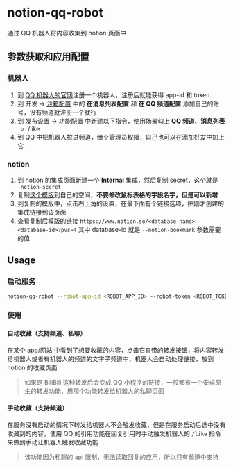 # notion-qq-robot

通过 QQ 机器人将内容收集到 notion 页面中

## 参数获取和应用配置

### 机器人

1. 到 [QQ 机器人的官网](https://q.qq.com/#/)注册一个机器人，注册后就能获得 app-id 和 token
2. 到 开发 -> [沙箱配置](https://q.qq.com/qqbot/#/developer/sandbox) 中的 **在消息列表配置** 和 **在 QQ 频道配置** 添加自己的账号，没有频道就注册一个就行
3. 到 发布设置 -> [功能配置](https://q.qq.com/qqbot/#/developer/publish-config/function-config) 中新建以下指令，使用场景勾上 **QQ 频道**、**消息列表**
   - /like
4. 到 QQ 中把机器人拉进频道，给个管理员权限，自己也可以在添加好友中加上它

### notion

1. 到 notion 的[集成页面](https://www.notion.so/my-integrations)新建一个 **Internal** 集成，然后复制 secret，这个就是 `--notion-secret`
2. 复制[这个模版](https://succinct-suede-c59.notion.site/Stars-117b65a43fca80ada97ace33432be743?pvs=25)到自己的空间，**不要修改鼠标表格的字段名字，但是可以新增**
3. 到复制的模版中，点击右上角的设置，在最下面有个链接选项，把刚才创建的集成链接到该页面
4. 查看复制后模版的链接 `https://www.notion.so/<database-name>-<database-id>?pvs=4` 其中 database-id 就是 `--notion-bookmark` 参数需要的值

## Usage

### 启动服务

```bash
notion-qq-robot --robot-app-id <ROBOT_APP_ID> --robot-token <ROBOT_TOKEN> --notion-secret <NOTION_SECRET> --notion-bookmark <NOTION_BOOKMARK>
```

### 使用

#### 自动收藏（支持频道、私聊）

在某个 app/网站 中看到了想要收藏的内容，点击它自带的转发按钮，将内容转发给机器人或者有机器人的频道的文字子频道中，机器人会自动处理链接，放到 notion 的收藏页面

> 如果是 BiliBili 这种转发后会变成 QQ 小程序的链接，一般都有一个安卓原生的转发功能，用那个功能转发给机器人的私聊页面

#### 手动收藏（支持频道）

在服务没有启动的情况下转发给机器人不会触发收藏，但是在服务启动后选中没有收藏到的内容，使用 QQ 的引用功能在回复引用时手动触发机器人的 `/like` 指令来做到手动让机器人触发收藏功能

> 该功能因为私聊的 api 限制，无法读取回复的应用，所以只有频道中支持
